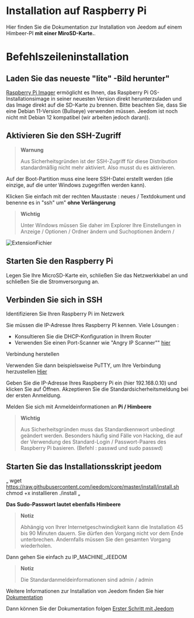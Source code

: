 # Installation auf Raspberry Pi

Hier finden Sie die Dokumentation zur Installation von Jeedom auf einem Himbeer-PI **mit einer MiroSD-Karte.**. 

# Befehlszeileninstallation

## Laden Sie das neueste "lite" -Bild herunter"

[Raspberry Pi Imager](https://www.raspberrypi.com/software/)  ermöglicht es Ihnen, das Raspberry Pi OS-Installationsimage in seiner neuesten Version direkt herunterzuladen und das Image direkt auf die SD-Karte zu brennen. Bitte beachten Sie, dass Sie eine Debian 11-Version (Bullseye) verwenden müssen. Jeedom ist noch nicht mit Debian 12 kompatibel (wir arbeiten jedoch daran)).

## Aktivieren Sie den SSH-Zugriff

> **Warnung**
>
> Aus Sicherheitsgründen ist der SSH-Zugriff für diese Distribution standardmäßig nicht mehr aktiviert. Also musst du es aktivieren.

Auf der Boot-Partition muss eine leere SSH-Datei erstellt werden (die einzige, auf die unter Windows zugegriffen werden kann).

Klicken Sie einfach mit der rechten Maustaste : neues / Textdokument und benenne es in "ssh" um" **ohne Verlängerung**

> **Wichtig**
>
> Unter Windows müssen Sie daher im Explorer Ihre Einstellungen in Anzeige / Optionen / Ordner ändern und Suchoptionen ändern /

![ExtensionFichier](images/ExtensionFichier.PNG)

## Starten Sie den Raspberry Pi

Legen Sie Ihre MicroSD-Karte ein, schließen Sie das Netzwerkkabel an und schließen Sie die Stromversorgung an.

## Verbinden Sie sich in SSH

Identifizieren Sie Ihren Raspberry Pi im Netzwerk

Sie müssen die IP-Adresse Ihres Raspberry PI kennen. Viele Lösungen :

-   Konsultieren Sie die DHCP-Konfiguration in Ihrem Router
-   Verwenden Sie einen Port-Scanner wie "Angry IP Scanner"" [hier](http://angryip.org/download/#windows)

Verbindung herstellen

Verwenden Sie dann beispielsweise PuTTY, um Ihre Verbindung herzustellen [Hier](http://www.putty.org/)

Geben Sie die IP-Adresse Ihres Raspberry Pi ein (hier 192.168.0.10) und klicken Sie auf Öffnen. Akzeptieren Sie die Standardsicherheitsmeldung bei der ersten Anmeldung.

Melden Sie sich mit Anmeldeinformationen an **Pi / Himbeere**

> **Wichtig**
>
> Aus Sicherheitsgründen muss das Standardkennwort unbedingt geändert werden. Besonders häufig sind Fälle von Hacking, die auf der Verwendung des Standard-Login / Passwort-Paares des Raspberry Pi basieren. (Befehl : passwd und sudo passwd)

## Starten Sie das Installationsskript jeedom

„
wget https://raw.githubusercontent.com/jeedom/core/master/install/install.sh
chmod +x installieren
./install
„

**Das Sudo-Passwort lautet ebenfalls Himbeere**

> **Notiz**
>
> Abhängig von Ihrer Internetgeschwindigkeit kann die Installation 45 bis 90 Minuten dauern. Sie dürfen den Vorgang nicht vor dem Ende unterbrechen. Andernfalls müssen Sie den gesamten Vorgang wiederholen.

Dann gehen Sie einfach zu IP\_MACHINE\_JEEDOM

> **Notiz**
>
> Die Standardanmeldeinformationen sind admin / admin

Weitere Informationen zur Installation von Jeedom finden Sie hier [Dokumentation](https://doc.jeedom.com/de_DE/installation/cli)

Dann können Sie der Dokumentation folgen [Erster Schritt mit Jeedom](https://doc.jeedom.com/de_DE/premiers-pas/index)
